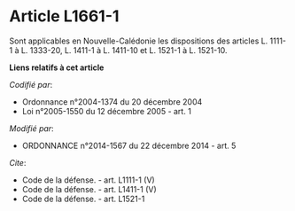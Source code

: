 # Article L1661-1

Sont applicables en Nouvelle-Calédonie les dispositions des articles L. 1111-1 à L. 1333-20, L. 1411-1 à L. 1411-10 et L.
1521-1 à L. 1521-10.

**Liens relatifs à cet article**

_Codifié par_:

  - Ordonnance n°2004-1374 du 20 décembre 2004
  - Loi n°2005-1550 du 12 décembre 2005 - art. 1

_Modifié par_:

  - ORDONNANCE n°2014-1567 du 22 décembre 2014 - art. 5

_Cite_:

  - Code de la défense. - art. L1111-1 (V)
  - Code de la défense. - art. L1411-1 (V)
  - Code de la défense. - art. L1521-1
